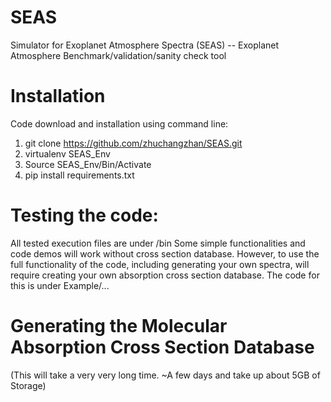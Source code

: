 # SEAS
Simulator for Exoplanet Atmosphere Spectra (SEAS)
-- Exoplanet Atmosphere Benchmark/validation/sanity check tool

# Installation
Code download and installation using command line:

1. git clone https://github.com/zhuchangzhan/SEAS.git
2. virtualenv SEAS_Env
3. Source SEAS_Env/Bin/Activate
4. pip install requirements.txt

# Testing the code:
All tested execution files are under /bin
Some simple functionalities and code demos will work without cross section database.
However, to use the full functionality of the code, including generating your own spectra,
will require creating your own absorption cross section database. 
The code for this is under Example/...

# Generating the Molecular Absorption Cross Section Database
(This will take a very very long time. ~A few days and take up about 5GB of Storage)

